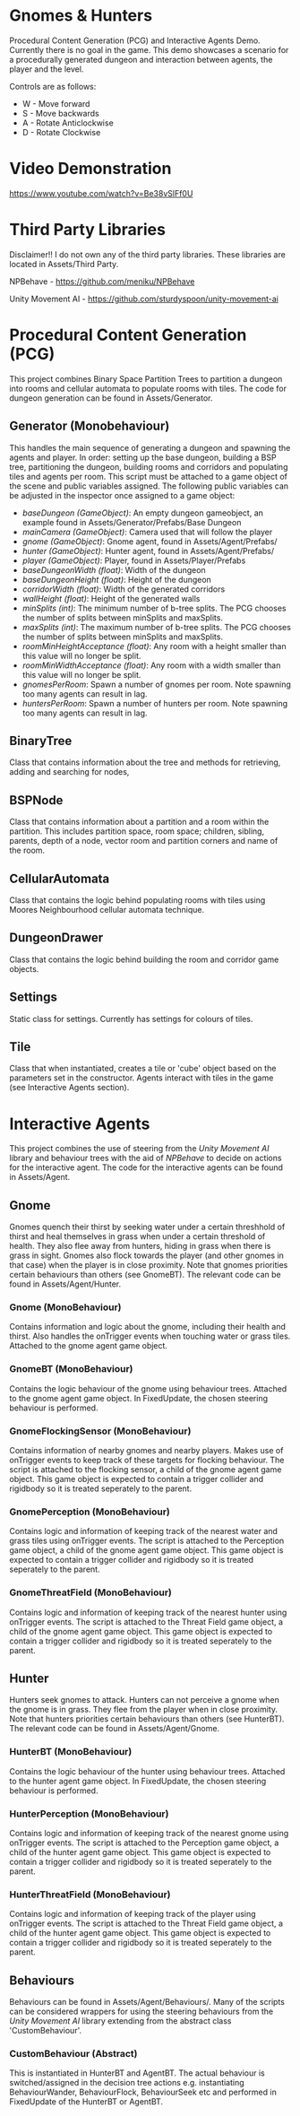 # Gnomes & Hunters
 Procedural Content Generation (PCG) and Interactive Agents Demo. Currently there is no goal in the game. This demo showcases a scenario for a procedurally generated dungeon and interaction between agents, the player and the level.

 Controls are as follows:
 - W - Move forward
 - S - Move backwards
 - A - Rotate Anticlockwise
 - D - Rotate Clockwise

# Video Demonstration
https://www.youtube.com/watch?v=Be38vSlFf0U


# Third Party Libraries
Disclaimer!! I do not own any of the third party libraries. These libraries are located in Assets/Third Party.

NPBehave - https://github.com/meniku/NPBehave

Unity Movement AI - https://github.com/sturdyspoon/unity-movement-ai

# Procedural Content Generation (PCG)

This project combines Binary Space Partition Trees to partition a dungeon into rooms and cellular automata to populate rooms with tiles. The code for dungeon generation can be found in Assets/Generator.

## Generator (Monobehaviour)

This handles the main sequence of generating a dungeon and spawning the agents and player. In order: setting up the base dungeon, building a BSP tree, partitioning the dungeon, building rooms and corridors and populating tiles and agents per room. This script must be attached to a game object of the scene and public variables assigned. The following public variables can be adjusted in the inspector once assigned to a game object:

- *baseDungeon (GameObject)*: An empty dungeon gameobject, an example found in Assets/Generator/Prefabs/Base Dungeon
- *mainCamera (GameObject)*: Camera used that will follow the player
- *gnome (GameObject)*: Gnome agent, found in Assets/Agent/Prefabs/
- *hunter (GameObject)*: Hunter agent, found in Assets/Agent/Prefabs/
- *player (GameObject)*: Player, found in Assets/Player/Prefabs
- *baseDungeonWidth (float)*: Width of the dungeon
- *baseDungeonHeight (float)*: Height of the dungeon
- *corridorWidth (float)*: Width of the generated corridors
- *wallHeight (float)*: Height of the generated walls
- *minSplits (int)*: The minimum number of b-tree splits. The PCG chooses the number of splits between minSplits and maxSplits.
- *maxSplits (int)*: The maximum number of b-tree splits. The PCG chooses the number of splits between minSplits and maxSplits.
- *roomMinHeightAcceptance (float)*: Any room with a height smaller than this value will no longer be split.
- *roomMinWidthAcceptance (float)*: Any room with a width smaller than this value will no longer be split.
- *gnomesPerRoom*: Spawn a number of gnomes per room. Note spawning too many agents can result in lag.
- *huntersPerRoom*: Spawn a number of hunters per room. Note spawning too many agents can result in lag.

## BinaryTree
Class that contains information about the tree and methods for retrieving, adding and searching for nodes,

## BSPNode
Class that contains information about a partition and a room within the partition. This includes partition space, room space; children, sibling, parents, depth of a node, vector room and partition corners and name of the room.

## CellularAutomata
Class that contains the logic behind populating rooms with tiles using Moores Neighbourhood cellular automata technique. 

## DungeonDrawer
Class that contains the logic behind building the room and corridor game objects. 

## Settings
Static class for settings. Currently has settings for colours of tiles.

## Tile
Class that when instantiated, creates a tile or 'cube' object based on the parameters set in the constructor. Agents interact with tiles in the game (see Interactive Agents section).


# Interactive Agents
This project combines the use of steering from the *Unity Movement AI* library and behaviour trees with the aid of *NPBehave* to decide on actions for the interactive agent. The code for the interactive agents can be found in Assets/Agent.

## Gnome
Gnomes quench their thirst by seeking water under a certain threshhold of thirst and heal themselves in grass when under a certain threshold of health. They also flee away from hunters, hiding in grass when there is grass in sight. Gnomes also flock towards the player (and other gnomes in that case) when the player is in close proximity. Note that gnomes priorities certain behaviours than others (see GnomeBT). The relevant code can be found in Assets/Agent/Hunter.

### Gnome (MonoBehaviour)
Contains information and logic about the gnome, including their health and thirst. Also handles the onTrigger events when touching water or grass tiles. Attached to the gnome agent game object.

### GnomeBT (MonoBehaviour)
Contains the logic behaviour of the gnome using behaviour trees. Attached to the gnome agent game object. In FixedUpdate, the chosen steering behaviour is performed.

### GnomeFlockingSensor (MonoBehaviour)
Contains information of nearby gnomes and nearby players. Makes use of onTrigger events to keep track of these targets for flocking behaviour. The script is attached to the flocking sensor, a child of the gnome agent game object. This game object is expected to contain a trigger collider and rigidbody so it is treated seperately to the parent.

### GnomePerception (MonoBehaviour)
Contains logic and information of keeping track of the nearest water and grass tiles using onTrigger events. The script is attached to the Perception game object, a child of the gnome agent game object. This game object is expected to contain a trigger collider and rigidbody so it is treated seperately to the parent.

### GnomeThreatField (MonoBehaviour)
Contains logic and information of keeping track of the nearest hunter using onTrigger events. The script is attached to the Threat Field game object, a child of the gnome agent game object. This game object is expected to contain a trigger collider and rigidbody so it is treated seperately to the parent.

## Hunter
Hunters seek gnomes to attack. Hunters can not perceive a gnome when the gnome is in grass. They flee from the player when in close proximity. Note that hunters priorities certain behaviours than others (see HunterBT). The relevant code can be found in Assets/Agent/Gnome.

### HunterBT (MonoBehaviour)
Contains the logic behaviour of the hunter using behaviour trees. Attached to the hunter agent game object. In FixedUpdate, the chosen steering behaviour is performed.
 
### HunterPerception (MonoBehaviour)
Contains logic and information of keeping track of the nearest gnome using onTrigger events. The script is attached to the Perception game object, a child of the hunter agent game object. This game object is expected to contain a trigger collider and rigidbody so it is treated seperately to the parent.

### HunterThreatField (MonoBehaviour)
Contains logic and information of keeping track of the player using onTrigger events. The script is attached to the Threat Field game object, a child of the hunter agent game object. This game object is expected to contain a trigger collider and rigidbody so it is treated seperately to the parent.

## Behaviours
Behaviours can be found in Assets/Agent/Behaviours/. Many of the scripts can be considered wrappers for using the steering behaviours from the *Unity Movement AI* library extending from the abstract class 'CustomBehaviour'. 

### CustomBehaviour (Abstract)
This is instantiated in HunterBT and AgentBT. The actual behaviour is switched/assigned in the decision tree actions e.g. instantiating BehaviourWander, BehaviourFlock, BehaviourSeek etc and performed in FixedUpdate of the HunterBT or AgentBT.